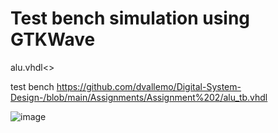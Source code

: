 # Test bench simulation using GTKWave
alu.vhdl<>

test bench <https://github.com/dvallemo/Digital-System-Design-/blob/main/Assignments/Assignment%202/alu_tb.vhdl>


![image](https://user-images.githubusercontent.com/52580367/153732463-8b541611-b36b-4c61-8e3c-18a2664141e9.png)

